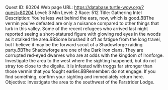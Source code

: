 Quest ID: 80204
Web page URL: https://database.turtle-wow.org/?quest=80204
Level: 3
Min Level: 2
Race: 512
Title: Gathering Intel
Description: You're less wet behind the ears, now, which is good.$B$BThe vermin you've defeated are only a nuisance compared to other things that lurk in this valley. Some of the recent refugees who arrived last night reported seeing a short-statured figure with glowing red eyes in the woods as it stalked the area.$B$BSome brushed it off as fatigue from the long travel, but I believe it may be the forward scout of a Shadowforge raiding party.$B$BThe Shadowforge are one of the Dark Iron clans. They are corrupted red-eyed dwarves who are at odds with the kingdom of Ironforge. Investigate the area to the west where the sighting happened, but do not stray too close to the digsite. It is infested with troggs far stronger than those vermin that you fought earlier.$B$BRemember: do not engage. If you find something, confirm your sighting and immediately return here.
Objective: Investigate the area to the southwest of the Farstrider Lodge.
